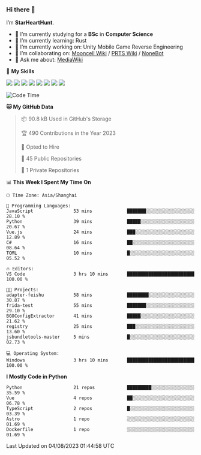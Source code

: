 ### Hi there 👋

I’m **StarHeartHunt**.

- 🏫 I’m currently studying for a **BSc** in **Computer Science**
- 🌱 I’m currently learning: Rust
- 🔭 I’m currently working on: Unity Mobile Game Reverse Engineering
- 👯 I’m collaborating on: [Mooncell Wiki](https://fgo.wiki/) / [PRTS Wiki](http://prts.wiki/) / [NoneBot](https://github.com/nonebot)
- 💬 Ask me about: [MediaWiki](https://www.mediawiki.org)

🌟 **My Skills**

![](https://img.shields.io/badge/-Python-3e74a2?style=flat-square&logo=Python&logoColor=fff)
![](https://img.shields.io/badge/-Node.js-339933?style=flat-square&logo=node.js&logoColor=fff)
![](https://img.shields.io/badge/-Vue-4fc08d?style=flat-square&logo=vue.js&logoColor=fff)
![](https://img.shields.io/badge/-React-2d98ce?style=flat-square&logo=React&logoColor=fff)
![](https://img.shields.io/badge/-TypeScript-3178C6?style=flat-square&logo=TypeScript&logoColor=fff)
![](https://img.shields.io/badge/-Docker-2496ED?style=flat-square&logo=Docker&logoColor=fff)
![](https://img.shields.io/badge/-Linux-000000?style=flat-square&logo=Linux&logoColor=fff)
![](https://img.shields.io/badge/-Dotnet-512bd4?style=flat-square&logo=.net&logoColor=fff)

<!--START_SECTION:waka-->
![Code Time](http://img.shields.io/badge/Code%20Time-544%20hrs%203%20mins-blue)

**🐱 My GitHub Data** 

> 📦 90.8 kB Used in GitHub's Storage 
 > 
> 🏆 490 Contributions in the Year 2023
 > 
> 💼 Opted to Hire
 > 
> 📜 45 Public Repositories 
 > 
> 🔑 1 Private Repositories 
 > 
📊 **This Week I Spent My Time On** 

```text
🕑︎ Time Zone: Asia/Shanghai

💬 Programming Languages: 
JavaScript               53 mins             ███████░░░░░░░░░░░░░░░░░░   28.10 % 
Python                   39 mins             █████░░░░░░░░░░░░░░░░░░░░   20.67 % 
Vue.js                   24 mins             ███░░░░░░░░░░░░░░░░░░░░░░   12.89 % 
C#                       16 mins             ██░░░░░░░░░░░░░░░░░░░░░░░   08.64 % 
TOML                     10 mins             █░░░░░░░░░░░░░░░░░░░░░░░░   05.52 % 

🔥 Editors: 
VS Code                  3 hrs 10 mins       █████████████████████████   100.00 % 

🐱‍💻 Projects: 
adapter-feishu           58 mins             ████████░░░░░░░░░░░░░░░░░   30.87 % 
frida-test               55 mins             ███████░░░░░░░░░░░░░░░░░░   29.10 % 
BGOConfigExtractor       41 mins             █████░░░░░░░░░░░░░░░░░░░░   21.62 % 
registry                 25 mins             ███░░░░░░░░░░░░░░░░░░░░░░   13.60 % 
jsbundletools-master     5 mins              █░░░░░░░░░░░░░░░░░░░░░░░░   02.73 % 

💻 Operating System: 
Windows                  3 hrs 10 mins       █████████████████████████   100.00 % 
```

**I Mostly Code in Python** 

```text
Python                   21 repos            █████████░░░░░░░░░░░░░░░░   35.59 % 
Vue                      4 repos             ██░░░░░░░░░░░░░░░░░░░░░░░   06.78 % 
TypeScript               2 repos             █░░░░░░░░░░░░░░░░░░░░░░░░   03.39 % 
Astro                    1 repo              ░░░░░░░░░░░░░░░░░░░░░░░░░   01.69 % 
Dockerfile               1 repo              ░░░░░░░░░░░░░░░░░░░░░░░░░   01.69 % 
```




 Last Updated on 04/08/2023 01:44:58 UTC
<!--END_SECTION:waka-->

